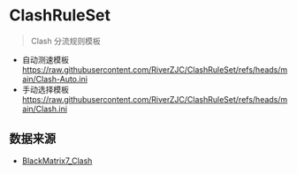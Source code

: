 # ClashRuleSet
> Clash 分流规则模板

- 自动测速模板
  https://raw.githubusercontent.com/RiverZJC/ClashRuleSet/refs/heads/main/Clash-Auto.ini
- 手动选择模板
  https://raw.githubusercontent.com/RiverZJC/ClashRuleSet/refs/heads/main/Clash.ini

## 数据来源
- [BlackMatrix7_Clash](https://github.com/blackmatrix7/ios_rule_script/tree/master/rule/Clash)

